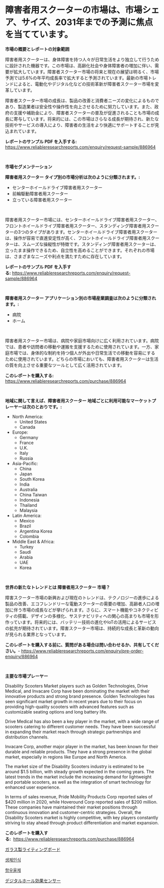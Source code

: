 <p><h1>障害者用スクーターの市場は、市場シェア、サイズ、2031年までの予測に焦点を当てています。</h1></p><p><strong>市場の概要とレポートの対象範囲</strong></p>
<p><p>障害者用スクーターは、身体障害を持つ人々が日常生活をより独立して行うために設計された機器です。この市場は、高齢化社会や身体障害者の増加に伴い、需要が拡大しています。障害者スクーター市場の将来と現在の展望は明るく、市場予測では5.6%の年平均成長率で拡大すると予測されています。最新の市場トレンドによると、電動化やデジタル化などの技術革新が障害者スクーター市場を変革しています。</p><p>障害者スクーター市場の成長は、製品の改善と消費者ニーズの変化によるものであり、製造業者は安全性や操作性を向上させるために努力しています。また、政府の支援や補助金により、障害者スクーターの普及が促進されることも市場の成長に寄与しています。将来的には、この市場はさらなる成長が期待され、新たな技術やサービスの導入により、障害者の生活をより快適にサポートすることが見込まれています。</p></p>
<p><strong>レポートのサンプル PDF を入手する:</strong> <a href="https://www.reliableresearchreports.com/enquiry/request-sample/886964">https://www.reliableresearchreports.com/enquiry/request-sample/886964</a></p>
<p>&nbsp;</p>
<p><strong>市場セグメンテーション</strong></p>
<p><strong>障害者用スクーター タイプ別の市場分析は次のように分類されます。:</strong></p>
<p><ul><li>センターホイールドライブ障害者用スクーター</li><li>前輪駆動障害者用スクーター</li><li>立っている障害者用スクーター</li></ul></p>
<p>&nbsp;</p>
<p><p>障害者用スクーター市場には、センターホイールドライブ障害者用スクーター、フロントホイールドライブ障害者用スクーター、スタンディング障害者用スクーターの3つのタイプがあります。センターホイールドライブ障害者用スクーターは、操作が容易で直進安定性が高く、フロントホイールドライブ障害者用スクーターは、スムーズな操縦性が特徴です。スタンディング障害者用スクーターは、立ったまま操作できるため、自立性を高めることができます。それぞれの市場は、さまざまなニーズや利点を満たすために存在しています。</p></p>
<p><strong>レポートのサンプル PDF を入手する:</strong>&nbsp;<a href="https://www.reliableresearchreports.com/enquiry/request-sample/886964">https://www.reliableresearchreports.com/enquiry/request-sample/886964</a></p>
<p>&nbsp;</p>
<p><strong> 障害者用スクーター アプリケーション別の市場産業調査は次のように分類されます。:</strong></p>
<p><ul><li>病院</li><li>ホーム</li></ul></p>
<p>&nbsp;</p>
<p><p>障害者用スクーター市場は、病院や家庭市場向けに広く利用されています。病院では、患者や訪問者の移動や運搬を支援するために使用されています。一方、家庭市場では、身体的な制約を持つ個人が外出や日常生活での移動を容易にするために使用されています。どちらの市場においても、障害者用スクーターは生活の質を向上させる重要なツールとして広く活用されています。</p></p>
<p><strong>このレポートを購入する:</strong>&nbsp; <a href="https://www.reliableresearchreports.com/purchase/886964">https://www.reliableresearchreports.com/purchase/886964</a></p>
<p>&nbsp;</p>
<p><strong>地域に関して言えば、障害者用スクーター 地域ごとに利用可能なマーケットプレーヤーは次のとおりです。:</strong></p>
<p><ul>
    <li>
        North America:
        <ul>
            <li>United States</li>
            <li>Canada</li>
        </ul>
    </li>
    <li>
        Europe:
        <ul>
            <li>Germany</li>
            <li>France</li>
            <li>U.K.</li>
            <li>Italy</li>
            <li>Russia</li>
        </ul>
    </li>
    <li>
        Asia-Pacific:
        <ul>
            <li>China</li>
            <li>Japan</li>
            <li>South Korea</li>
            <li>India</li>
            <li>Australia</li>
            <li>China Taiwan</li>
            <li>Indonesia</li>
            <li>Thailand</li>
            <li>Malaysia</li>
        </ul>
    </li>
    <li>
        Latin America:
        <ul>
            <li>Mexico</li>
            <li>Brazil</li>
            <li>Argentina Korea</li>
            <li>Colombia</li>
        </ul>
    </li>
    <li>
        Middle East & Africa:
        <ul>
            <li>Turkey</li>
            <li>Saudi</li>
            <li>Arabia</li>
            <li>UAE</li>
            <li>Korea</li>
        </ul>
    </li>
    </ul></p>
<p>&nbsp;</p>
<p><strong>世界の新たなトレンドとは 障害者用スクーター 市場？</strong></p>
<p><p>障害スクーター市場の新興および現在のトレンドは、テクノロジーの進歩による製品の改善、エコフレンドリーな電動スクーターの需要の増加、高齢者人口の増加に伴う市場の成長などが挙げられます。さらに、スマート機能やコネクティビティの搭載、デザインの多様化、サステナビリティへの関心の高まりも市場を形作っています。将来的には、バッテリー技術の進化やIoTの活用によるサービスの拡充が期待されています。障害スクーター市場は、持続的な成長と革新の動向が見られる業界となっています。</p></p>
<p><strong>このレポートを購入する前に、質問がある場合は問い合わせるか、共有してください。</strong>- <a href="https://www.reliableresearchreports.com/enquiry/pre-order-enquiry/886964">https://www.reliableresearchreports.com/enquiry/pre-order-enquiry/886964</a></p>
<p>&nbsp;</p>
<p><strong>主要な市場プレーヤー</strong></p>
<p><p>Disability Scooters Market players such as Golden Technologies, Drive Medical, and Invacare Corp have been dominating the market with their innovative products and strong brand presence. Golden Technologies has seen significant market growth in recent years due to their focus on providing high-quality scooters with advanced features such as customizable seating options and long battery life.</p><p>Drive Medical has also been a key player in the market, with a wide range of scooters catering to different customer needs. They have been successful in expanding their market reach through strategic partnerships and distribution channels.</p><p>Invacare Corp, another major player in the market, has been known for their durable and reliable products. They have a strong presence in the global market, especially in regions like Europe and North America.</p><p>The market size of the Disability Scooters industry is estimated to be around $1.5 billion, with steady growth expected in the coming years. The latest trends in the market include the increasing demand for lightweight and portable scooters, as well as the integration of smart technology for enhanced user experience.</p><p>In terms of sales revenue, Pride Mobility Products Corp reported sales of $420 million in 2020, while Hoveround Corp reported sales of $200 million. These companies have maintained their market positions through continuous innovation and customer-centric strategies. Overall, the Disability Scooters market is highly competitive, with key players constantly striving to stay ahead through product differentiation and market expansion.</p></p>
<p><strong>このレポートを購入する:</strong>&nbsp;&nbsp;<a href="https://www.reliableresearchreports.com/purchase/886964">https://www.reliableresearchreports.com/purchase/886964</a></p>
<p><p><a href="https://medium.com/@stephengrant2015/%E3%82%AC%E3%83%A9%E3%82%B9%E8%A3%BD%E6%9B%B8%E3%81%8D%E8%BE%BC%E3%81%BF%E6%9D%BF%E3%81%AE%E5%B8%82%E5%A0%B4%E8%AA%BF%E6%9F%BB%E3%83%AC%E3%83%9D%E3%83%BC%E3%83%88-%E3%81%9D%E3%81%AE%E6%AD%B4%E5%8F%B2%E3%81%A82024%E5%B9%B4%E3%81%8B%E3%82%892031%E5%B9%B4%E3%81%BE%E3%81%A7%E3%81%AE%E4%BA%88%E6%B8%AC-ed97d2d37c14">ガラス製ライティングボード</a></p><p><a href="https://medium.com/@cordiehyatt1/%EB%B0%94%EC%9D%B4%EC%98%A4%EB%A9%94%ED%8A%B8%EB%A6%AD%EC%8A%A4-%EC%8B%9C%EC%9E%A5-%EA%B2%BD%EC%9F%81-%EB%B6%84%EC%84%9D-%EC%8B%9C%EC%9E%A5-%EB%8F%99%ED%96%A5-%EB%B0%8F-2031%EB%85%84%EA%B9%8C%EC%A7%80%EC%9D%98-%EC%98%88%EC%B8%A1-10f4b7e703cb">생체인식</a></p><p><a href="https://medium.com/@bobbyreitenberg879562023/%ED%95%AD%EC%9A%B0%EC%9A%B8%EC%A0%9C-%EC%8B%9C%EC%9E%A5-%EA%B7%9C%EB%AA%A8%EA%B0%80-%EA%B8%80%EB%A1%9C%EB%B2%8C-%EC%82%B0%EC%97%85%EC%97%90%EC%84%9C-%EC%B5%9C%EC%A0%81%EC%9D%98-%EB%A7%88%EC%BC%80%ED%8C%85-%EC%B1%84%EB%84%90%EC%9D%84-%EB%93%9C%EB%9F%AC%EB%83%85%EB%8B%88%EB%8B%A4-2ce59cf980cf">항우울제</a></p><p><a href="https://medium.com/@freedayundt2023/%E3%83%87%E3%82%B8%E3%82%BF%E3%83%AB%E3%83%9B%E3%83%BC%E3%83%AB%E5%8A%B9%E6%9E%9C%E3%82%BB%E3%83%B3%E3%82%B5%E3%83%BC%E3%81%AE%E5%B8%82%E5%A0%B4%E3%83%AC%E3%83%9D%E3%83%BC%E3%83%88%E3%81%AF-%E3%81%93%E3%81%AE%E5%B8%82%E5%A0%B4%E3%81%AE%E6%9C%80%E6%96%B0%E3%81%AE%E3%83%88%E3%83%AC%E3%83%B3%E3%83%89%E3%82%84%E6%88%90%E9%95%B7%E6%A9%9F%E4%BC%9A%E3%82%92%E6%98%8E%E3%82%89%E3%81%8B%E3%81%AB%E3%81%97%E3%81%A6%E3%81%84%E3%81%BE%E3%81%99-7fc528578fa7">デジタルホール効果センサー</a></p></p>